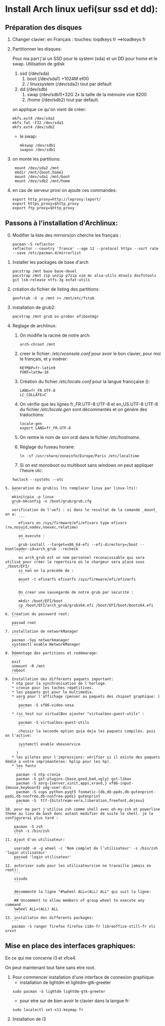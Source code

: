 # Install Arch linux uefi(sur ssd et dd):

   ## Préparation des disques

1. Changer clavier: en Français : touches: loqdkeys fr  ==>loadkeys fr
2. Partitionner les disques:

    Pour ma part j'ai un SSD pour le system (sda) et un DD pour home et le swap.
    Utilisation de gdisk
   1. ssd (/dev/sda) 
      1. boot (/dev/sda1) +1024M ef00
      2. / linuxsystem (/dev/sda2) tout par default
   2. dd (/dev/sdb)
      1. swap (/dev/sdb1)+32G 2x la taille de la mémoire vive 8200
      2. /home (/dev/sdb2) tout par default.

    on applique ce qu'on vient de créer:
    ```
    mkfs.ext4 /dev/sda2
    mkfs.fat -F32 /dev/sda1
    mkfs.ext4 /dev/sdb2
    ```
    * le swap:
       ```
       mkswap /dev/sdb1
       swapon /dev/sdb1
       ```

3. on monte les partitions:
   ```
    mount /dev/sda2 /mnt
    mkdir /mnt/{boot,home}
    mount /dev/sda1 /mnt/boot
    mount /dev/sdb2 /mnt/home
   ```
4. en cas de serveur proxi on ajoute ces commandes:
   ```
   export http_proxy=http://leproxy:leport/
   export https_proxy=$http_proxy
   export ftp_proxy=$http_proxy
   ```

## Passons à l'installation d'Archlinux:

   0. Modifier la liste des mirroirs(on cherche les français :
      ```
      pacman -S reflector
      reflector --country 'france' --age 12 --protocol https --sort rate --save /etc/pacman.d/mirrorlist
      ```
  
   1. Installer les packages de base d'arch
      ```
      pacstrap /mnt base base-devel
      pacstrap /mnt zip unzip p7zip vim mc alsa-utils mtools dosfstools git lsb-release ntfs-3g exfat-utils
      ```
   2. création du fichier de listing des partitions:
      ```
      genfstab -U -p /mnt >> /mnt/etc/fstab
      ```
   3. installation de grub2:
      ```
      pacstrap /mnt grub os-prober efibootmgr
      ```

   4. Reglage de archlinux:
      1. On modifie la racine de  notre arch:
         ```
         arch-chroot /mnt
         ```
      2. creer le fichier: _/etc/vconsole.conf_ pour avoir le bon clavier, pour moi le français, et y insérer:
         ```
         KEYMAP=fr-latin9
         FONT=lat9w-16
         ```
      3. Création du fichier _/etc/locale.conf_ pour la langue francçaise ():
         ```
         LANG=fr_FR.UTF-8
         LC_COLLATE=C
         ```
      4. On vérifie que les lignes fr_FR.UTF-8 UTF-8 et en_US.UTF-8 UTF-8 du fichier _/etc/locale.gen_ sont décommentés et on génère des traductions:
         ```
         locale-gen
         export LANG=fr_FR.UTF-8
         ```
      5. On rentre le nom de son ordi dans le fichier _/etc/hostname_.
      6. Réglage du fuseau horaire:
         ```
         ln -sf /usr/share/zoneinfo/Europe/Paris /etc/localtime
         ```

      7. Si on est monoboot ou multiboot sans windows on peut appliquer l'heure utc:
      ```
      hwclock --systohc --utc
      ```
    5. Generation du grub(si lts remplacer linux par linux-lts):
       ```
       mkinitcpio -p linux
       grub-mkconfig -o /boot/grub/grub.cfg
       ```
       verification de l'uefi : si dans le resultat de la comande _mount_ on a:
          ```
          efivars on /sys/firmware/efi/efivars type efivars (rw,nosuid,nodev,noexec,relatime)
          ```
          on execute :
          ```
          grub-install --target=x86_64-efi --efi-directory=/boot --bootloader-id=arch_grub --recheck
          ```
          ou arch_grub est un nom personnel reconaisssable qui sera utilisé pour créer le repertoire où le chargeur sera placé sous _/boot/EFI/_
          si non on la précède de :
          ```
          mount -t efivarfs efivarfs /sys/firmware/efi/efivarfs
          ```

          On creer une sauvegarde de notre grub par securité :
          ```
          mkdir /boot/EFI/boot
          cp /boot/EFI/arch_grub/grubx64.efi /boot/EFI/boot/bootx64.efi
          ```
    6. Creation du password root:
       ```
       passwd root
       ```
    7. installation de networkManager
       ```
       pacman -Syy networkmanager
       systemctl enable NetworkManager
       ```
    8. Démontage des partitions et redémarage:
       ```
       exit
       unmount -R /mnt
       reboot
       ```
    9. Installation des différents paquets important:
       * ntp pour la synchronisation de l'horloge.
       * cronie pour les taches répétitives.
       * les paquets gst pour le multimedia.
       * xorg pour l'affichage (penser au paquets des chipset graphique: )
          ```
          pacman -S xf86-video-vesa
          ```
       * (si test sur virtualBox ajouter "virtualbox-guest-utils" :
          ```
          pacman -S virtualbox-guest-utils
          ```
          choisir la seconde option quia deja les paquets compilés. puis on l'active:
          ```
          systemctl enable vboxservice
          ```
         )
       * les pilotes pour l'impressions: vérifier si il existe des paquets dédié a votre imprimante(ex: hplip pour les hp).
       * les fonts
         ```
         pacman -S ntp cronie
         pacman -S gst-plugins-{base,good,bad,ugly} gst-libav
         pacman -S xorg-{server,xinit,apps,xrand,} xf86-input-{mouse,keyboard} xdg-user-dirs
         pacman -S cups python-pyqt5 foomatic-{db,db-ppds,db-gutenprint-ppds,db-nonfree,db-nonfree-ppds} gutenprint
         pacman -S  ttf-{bitstream-vera,liberation,freefont,dejavu}
         ```
    10. pour ma part j'utilise zsh comme shell avec oh-my-zsh et powerline theme au lieu de bash donc autant modifier de suite le shell. je le configurerai plus tard :
        ```
        pacman -S zsh
        chsh -s /bin/zsh
        ```
    11. Ajout d'un utilisateur:
        ```
        useradd -m -g wheel -c 'Nom complet de l’utilisateur' -s /bin/zsh 'login utilisateur'
        passwd 'login utilisateur'
        ```
    12. autoriser sudo pour les utilisateurs(on ne travaille jamais en root):
        ```
        visudo
        ```

        décommenté la ligne "#%wheel ALL=(ALL) ALL" qui suit la ligne:
        ```
        ## Uncomment to allow members of group wheel to execute any command
        %wheel ALL=(ALL) ALL
        ```
    13. installatin des differents packages:
       ```
       pacman -S ranger firefox firefox-i18n-fr libreoffice-still-fr vlc urxvt
## Mise en place des interfaces graphiques:
En ce qui me concerne I3 et xfce4.

On peut maintenant tout faire sans etre root.

 1. Pour commencer installation d'une interface de connexion graphique:
    * installation de lightdm et lightdm-gtk-greeter
    ```
    sudo pacman -S lightdm lightdm-gtk-greeter
    ```
    * pour etre sur de bien avoir le clavier dans la langue fr:
    ```
    sudo localectl set-x11-keymap fr
    ```
 2. Installation de i3
